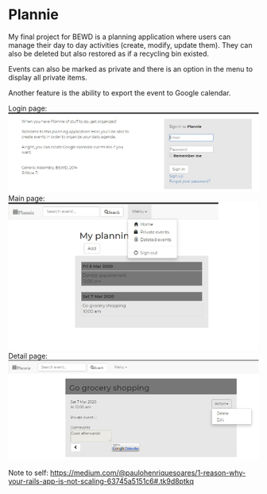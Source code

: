 Plannie
=======

My final project for BEWD is a planning application where users can manage their day to day activities (create, modify, update them). They can also be deleted but also restored as if a recycling bin existed.

Events can also be marked as private and there is an option in the menu to display all private items.

Another feature is the ability to export the event to Google calendar.


Login page:
![Login page](./screenshots/0.jpg "Login page")
<br/>
Main page:
![Main page](./screenshots/1.jpg "Main page")
<br/>
Detail page:
![Detail page](./screenshots/2.jpg "Detail page")


Note to self: https://medium.com/@paulohenriquesoares/1-reason-why-your-rails-app-is-not-scaling-63745a5151c6#.tk9d8ptkq

